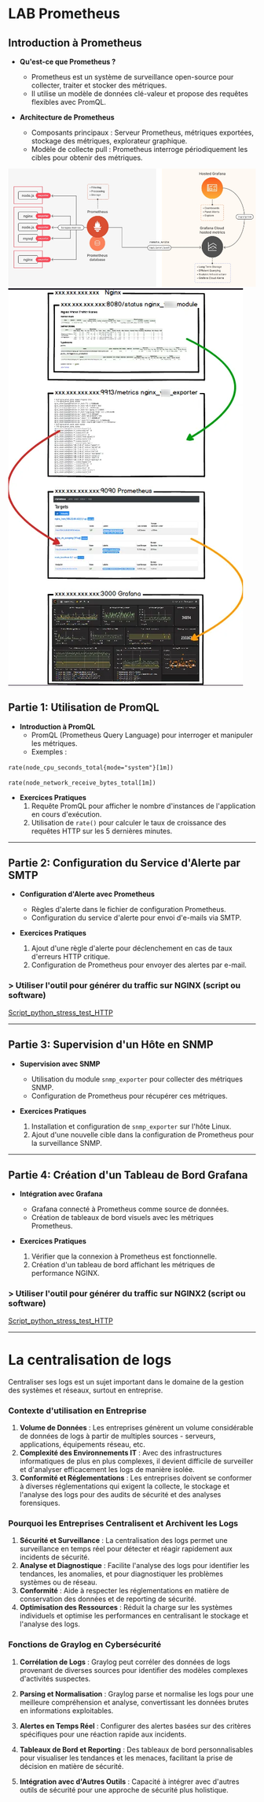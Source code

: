 # LAB Prometheus

## **Introduction à Prometheus**

- **Qu'est-ce que Prometheus ?**
  - Prometheus est un système de surveillance open-source pour collecter, traiter et stocker des métriques.
  - Il utilise un modèle de données clé-valeur et propose des requêtes flexibles avec PromQL.

- **Architecture de Prometheus**
  - Composants principaux : Serveur Prometheus, métriques exportées, stockage des métriques, explorateur graphique.
  - Modèle de collecte pull : Prometheus interroge périodiquement les cibles pour obtenir des métriques.

![](pix/prom_concept.png)
![](pix/prom_topology.png)

## **Partie 1: Utilisation de PromQL**

- **Introduction à PromQL**
  - PromQL (Prometheus Query Language) pour interroger et manipuler les métriques.
  - Exemples : 

`rate(node_cpu_seconds_total{mode="system"}[1m])`

`rate(node_network_receive_bytes_total[1m])`

- **Exercices Pratiques**
  1. Requête PromQL pour afficher le nombre d'instances de l'application en cours d'exécution.
  2. Utilisation de `rate()` pour calculer le taux de croissance des requêtes HTTP sur les 5 dernières minutes.

---

## **Partie 2: Configuration du Service d'Alerte par SMTP**

- **Configuration d'Alerte avec Prometheus**
  - Règles d'alerte dans le fichier de configuration Prometheus.
  - Configuration du service d'alerte pour envoi d'e-mails via SMTP.

- **Exercices Pratiques**
  1. Ajout d'une règle d'alerte pour déclenchement en cas de taux d'erreurs HTTP critique.
  2. Configuration de Prometheus pour envoyer des alertes par e-mail.

### > Utiliser l'outil pour générer du traffic sur NGINX (script ou software) 
[Script_python_stress_test_HTTP](script_tools/stress_test.py)

---

## **Partie 3: Supervision d'un Hôte en SNMP**

- **Supervision avec SNMP**
  - Utilisation du module `snmp_exporter` pour collecter des métriques SNMP.
  - Configuration de Prometheus pour récupérer ces métriques.

- **Exercices Pratiques**
  1. Installation et configuration de `snmp_exporter` sur l'hôte Linux.
  2. Ajout d'une nouvelle cible dans la configuration de Prometheus pour la surveillance SNMP.

---

## **Partie 4: Création d'un Tableau de Bord Grafana**

- **Intégration avec Grafana**
  - Grafana connecté à Prometheus comme source de données.
  - Création de tableaux de bord visuels avec les métriques Prometheus.

- **Exercices Pratiques**
  1. Vérifier que la connexion à Prometheus est fonctionnelle.
  2. Création d'un tableau de bord affichant les métriques de performance NGINX.

### > Utiliser l'outil pour générer du traffic sur NGINX2 (script ou software)
[Script_python_stress_test_HTTP](script_tools/stress_test.py)

---



# La centralisation de logs

Centraliser ses logs est un sujet important dans le domaine de la gestion des systèmes et réseaux, surtout en entreprise.

### Contexte d'utilisation en Entreprise

1. **Volume de Données** : Les entreprises génèrent un volume considérable de données de logs à partir de multiples sources - serveurs, applications, équipements réseau, etc.
2. **Complexité des Environnements IT** : Avec des infrastructures informatiques de plus en plus complexes, il devient difficile de surveiller et d'analyser efficacement les logs de manière isolée.
3. **Conformité et Réglementations** : Les entreprises doivent se conformer à diverses réglementations qui exigent la collecte, le stockage et l'analyse des logs pour des audits de sécurité et des analyses forensiques.

### Pourquoi les Entreprises Centralisent et Archivent les Logs

1. **Sécurité et Surveillance** : La centralisation des logs permet une surveillance en temps réel pour détecter et réagir rapidement aux incidents de sécurité.
2. **Analyse et Diagnostique** : Facilite l'analyse des logs pour identifier les tendances, les anomalies, et pour diagnostiquer les problèmes systèmes ou de réseau.
3. **Conformité** : Aide à respecter les réglementations en matière de conservation des données et de reporting de sécurité.
4. **Optimisation des Ressources** : Réduit la charge sur les systèmes individuels et optimise les performances en centralisant le stockage et l'analyse des logs.

### Fonctions de Graylog en Cybersécurité

1. **Corrélation de Logs** : Graylog peut corréler des données de logs provenant de diverses sources pour identifier des modèles complexes d'activités suspectes.
2. **Parsing et Normalisation** : Graylog parse et normalise les logs pour une meilleure compréhension et analyse, convertissant les données brutes en informations exploitables.
3. **Alertes en Temps Réel** : Configurer des alertes basées sur des critères spécifiques pour une réaction rapide aux incidents.

4. **Tableaux de Bord et Reporting** : Des tableaux de bord personnalisables pour visualiser les tendances et les menaces, facilitant la prise de décision en matière de sécurité.
5. **Intégration avec d'Autres Outils** : Capacité à intégrer avec d'autres outils de sécurité pour une approche de sécurité plus holistique.



